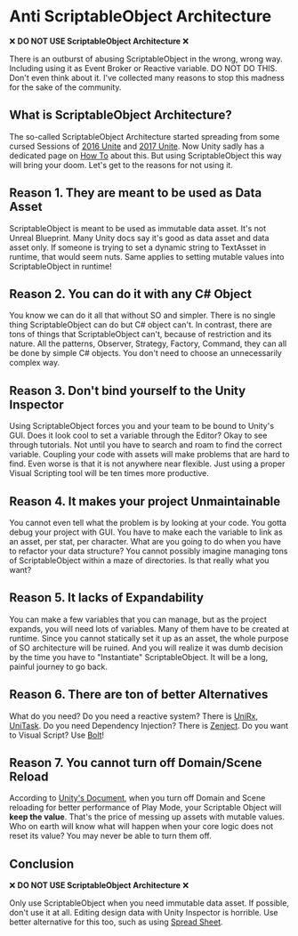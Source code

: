 # Anti ScriptableObject Architecture
❌ **DO NOT USE ScriptableObject Architecture** ❌

There is an outburst of abusing ScriptableObject in the wrong, wrong way. Including using it as Event Broker or Reactive variable. DO NOT DO THIS. Don't even think about it. I've collected many reasons to stop this madness for the sake of the community.

## What is ScriptableObject Architecture?
The so-called ScriptableObject Architecture started spreading from some cursed Sessions of [2016 Unite](https://www.youtube.com/watch?v=6vmRwLYWNRo) and [2017 Unite](https://www.youtube.com/watch?v=raQ3iHhE_Kk). Now Unity sadly has a dedicated page on [How To](https://unity.com/how-to/architect-game-code-scriptable-objects) about this. But using ScriptableObject this way will bring your doom. Let's get to the reasons for not using it.

## Reason 1. They are meant to be used as Data Asset
ScriptableObject is meant to be used as immutable data asset. It's not Unreal Blueprint. Many Unity docs say it's good as data asset and data asset only. If someone is trying to set a dynamic string to TextAsset in runtime, that would seem nuts. Same applies to setting mutable values into ScriptableObject in runtime!

## Reason 2. You can do it with any C# Object
You know we can do it all that without SO and simpler. There is no single thing ScriptableObject can do but C# object can't. In contrast, there are tons of things that ScriptableObject can't, because of restriction and its nature. All the patterns, Observer, Strategy, Factory, Command, they can all be done by simple C# objects. You don't need to choose an unnecessarily complex way.

## Reason 3. Don't bind yourself to the Unity Inspector
Using ScriptableObject forces you and your team to be bound to Unity's GUI. Does it look cool to set a variable through the Editor? Okay to see through tutorials. Not until you have to search and roam to find the correct variable. Coupling your code with assets will make problems that are hard to find. Even worse is that it is not anywhere near flexible. Just using a proper Visual Scripting tool will be ten times more productive.

## Reason 4. It makes your project Unmaintainable
You cannot even tell what the problem is by looking at your code. You gotta debug your project with GUI. You have to make each the variable to link as an asset, per stat, per character. What are you going to do when you have to refactor your data structure? You cannot possibly imagine managing tons of ScriptableObject within a maze of directories. Is that really what you want?

## Reason 5. It lacks of Expandability
You can make a few variables that you can manage, but as the project expands, you will need lots of variables. Many of them have to be created at runtime. Since you cannot statically set it up as an asset, the whole purpose of SO architecture will be ruined. And you will realize it was dumb decision by the time you have to "Instantiate" ScriptableObject. It will be a long, painful journey to go back.

## Reason 6. There are ton of better Alternatives
What do you need? Do you need a reactive system? There is [UniRx](https://github.com/neuecc/UniRx), [UniTask](https://github.com/Cysharp/UniTask). Do you need Dependency Injection? There is [Zenject](https://github.com/modesttree/Zenject). Do you want to Visual Script? Use [Bolt](https://assetstore.unity.com/packages/tools/visual-scripting/bolt-163802)!

## Reason 7. You cannot turn off Domain/Scene Reload
According to [Unity's Document](https://docs.unity3d.com/Manual/SceneReloading.html), when you turn off Domain and Scene reloading for better performance of Play Mode, your Scriptable Object will **keep the value**. That's the price of messing up assets with mutable values. Who on earth will know what will happen when your core logic does not reset its value? You may never be able to turn them off.

## Conclusion
❌ **DO NOT USE ScriptableObject Architecture** ❌

Only use ScriptableObject when you need immutable data asset. If possible, don't use it at all. Editing design data with Unity Inspector is horrible. Use better alternative for this too, such as using [Spread Sheet](https://github.com/cathei/BakingSheet).
